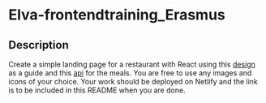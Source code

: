 # Elva-frontendtraining_Erasmus

## Description
Create a simple landing page for a restaurant with React using this [design](https://dribbble.com/shots/15856926-Foody-Restaurant-Website-Design-UI) as a guide and this [api](http://www.themealdb.com/api/json/v1/1/filter.php?i=chicken_breast) for the meals. You are free to use any images and icons of your choice.
Your work should be deployed on Netlify and the link is to be included in this README when you are done.
